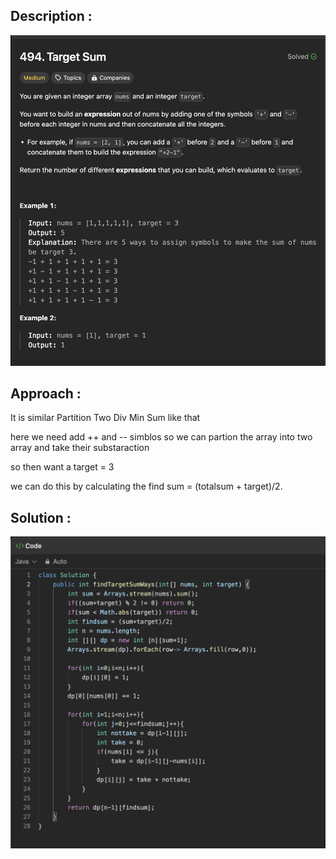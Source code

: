 ## Description :

![alt text](image.png)

## Approach :

It is similar Partition Two Div Min Sum like that 

here we need add ++ and -- simblos 
so we can partion the array into two array and take their substaraction 

so then want a target = 3

we can do this by calculating the find sum = (totalsum + target)/2.

## Solution :

![alt text](image-1.png)